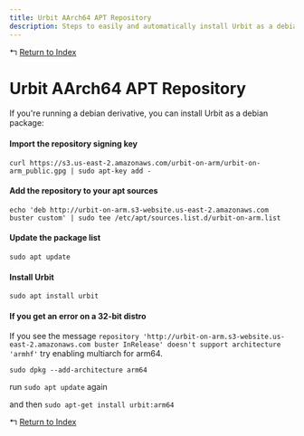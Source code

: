 ```yaml
---
title: Urbit AArch64 APT Repository
description: Steps to easily and automatically install Urbit as a debian package 
---
```


↰ [Return to Index](index.md)

# Urbit AArch64 APT Repository

If you're running a debian derivative, you can install Urbit as a debian package:

#### Import the repository signing key

```
curl https://s3.us-east-2.amazonaws.com/urbit-on-arm/urbit-on-arm_public.gpg | sudo apt-key add -
```

#### Add the repository to your apt sources

```
echo 'deb http://urbit-on-arm.s3-website.us-east-2.amazonaws.com buster custom' | sudo tee /etc/apt/sources.list.d/urbit-on-arm.list
```

#### Update the package list

`sudo apt update`

#### Install Urbit

`sudo apt install urbit`

#### If you get an error on a 32-bit distro

If you see the message `repository 'http://urbit-on-arm.s3-website.us-east-2.amazonaws.com buster InRelease' doesn't support architecture 'armhf'` try enabling multiarch for arm64.

`sudo dpkg --add-architecture arm64`

run `sudo apt update` again

and then `sudo apt-get install urbit:arm64`

↰ [Return to Index](index.md)
